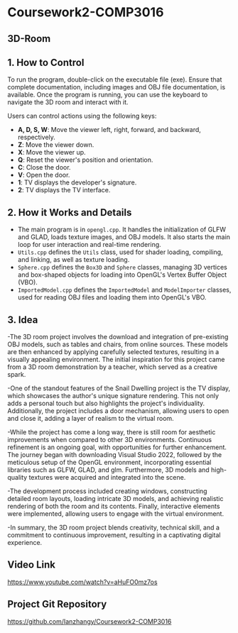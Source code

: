 # Coursework2-COMP3016


## 3D-Room

## 1. How to Control

To run the program, double-click on the executable file (exe). Ensure that complete documentation, including images and OBJ file documentation, is available. Once the program is running, you can use the keyboard to navigate the 3D room and interact with it.

Users can control actions using the following keys:

- **A, D, S, W**: Move the viewer left, right, forward, and backward, respectively.
- **Z**: Move the viewer down.
- **X**: Move the viewer up.
- **Q**: Reset the viewer's position and orientation.
- **C**: Close the door.
- **V**: Open the door.
- **1**: TV displays the developer's signature.
- **2**: TV displays the TV interface.

## 2. How it Works and Details

- The main program is in `opengl.cpp`. It handles the initialization of GLFW and GLAD, loads texture images, and OBJ models. It also starts the main loop for user interaction and real-time rendering.
- `Utils.cpp` defines the `Utils` class, used for shader loading, compiling, and linking, as well as texture loading.
- `Sphere.cpp` defines the `Box3D` and `Sphere` classes, managing 3D vertices and box-shaped objects for loading into OpenGL's Vertex Buffer Object (VBO).
- `ImportedModel.cpp` defines the `ImportedModel` and `ModelImporter` classes, used for reading OBJ files and loading them into OpenGL's VBO.

## 3. Idea

-The 3D room project involves the download and integration of pre-existing OBJ models, such as tables and chairs, from online sources. These models are then enhanced by applying carefully selected textures, resulting in a visually appealing environment. The initial inspiration for this project came from a 3D room demonstration by a teacher, which served as a creative spark.

-One of the standout features of the Snail Dwelling project is the TV display, which showcases the author's unique signature rendering. This not only adds a personal touch but also highlights the project's individuality. Additionally, the project includes a door mechanism, allowing users to open and close it, adding a layer of realism to the virtual room.

-While the project has come a long way, there is still room for aesthetic improvements when compared to other 3D environments. Continuous refinement is an ongoing goal, with opportunities for further enhancement. The journey began with downloading Visual Studio 2022, followed by the meticulous setup of the OpenGL environment, incorporating essential libraries such as GLFW, GLAD, and glm. Furthermore, 3D models and high-quality textures were acquired and integrated into the scene.

-The development process included creating windows, constructing detailed room layouts, loading intricate 3D models, and achieving realistic rendering of both the room and its contents. Finally, interactive elements were implemented, allowing users to engage with the virtual environment.

-In summary, the 3D room project blends creativity, technical skill, and a commitment to continuous improvement, resulting in a captivating digital experience.

## Video Link

https://www.youtube.com/watch?v=aHuFO0mz7os

## Project Git Repository

https://github.com/Ianzhangy/Coursework2-COMP3016
